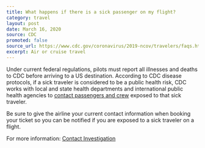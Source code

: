 ```yaml
---
title: What happens if there is a sick passenger on my flight? 
category: travel
layout: post
date: March 16, 2020
source: CDC
promoted: false
source_url: https://www.cdc.gov/coronavirus/2019-ncov/travelers/faqs.html
excerpt: Air or cruise travel
---
```


Under current federal regulations, pilots must report all illnesses and deaths to CDC before arriving to a US destination. According to CDC disease protocols, if a sick traveler is considered to be a public health risk, CDC works with local and state health departments and international public health agencies to <a href="https://www.cdc.gov/quarantine/contact-investigation.html"> contact passengers and crew</a> exposed to that sick traveler.

Be sure to give the airline your current contact information when booking your ticket so you can be notified if you are exposed to a sick traveler on a flight.

For more information: <a href="https://www.cdc.gov/quarantine/contact-investigation.html"> Contact Investigation</a>
